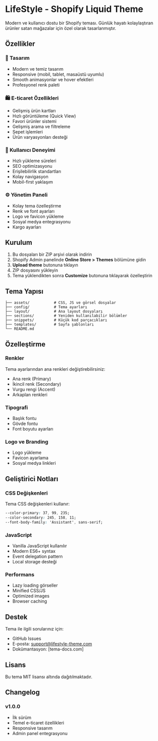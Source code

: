 # LifeStyle - Shopify Liquid Theme

Modern ve kullanıcı dostu bir Shopify teması. Günlük hayatı kolaylaştıran ürünler satan mağazalar için özel olarak tasarlanmıştır.

## Özellikler

### 🎨 Tasarım
- Modern ve temiz tasarım
- Responsive (mobil, tablet, masaüstü uyumlu)
- Smooth animasyonlar ve hover efektleri
- Profesyonel renk paleti

### 🛍️ E-ticaret Özellikleri
- Gelişmiş ürün kartları
- Hızlı görüntüleme (Quick View)
- Favori ürünler sistemi
- Gelişmiş arama ve filtreleme
- Sepet işlemleri
- Ürün varyasyonları desteği

### 📱 Kullanıcı Deneyimi
- Hızlı yükleme süreleri
- SEO optimizasyonu
- Erişilebilirlik standartları
- Kolay navigasyon
- Mobil-first yaklaşım

### ⚙️ Yönetim Paneli
- Kolay tema özelleştirme
- Renk ve font ayarları
- Logo ve favicon yükleme
- Sosyal medya entegrasyonu
- Kargo ayarları

## Kurulum

1. Bu dosyaları bir ZIP arşivi olarak indirin
2. Shopify Admin panelinde **Online Store > Themes** bölümüne gidin
3. **Upload theme** butonuna tıklayın
4. ZIP dosyasını yükleyin
5. Tema yüklendikten sonra **Customize** butonuna tıklayarak özelleştirin

## Tema Yapısı

```
├── assets/           # CSS, JS ve görsel dosyalar
├── config/           # Tema ayarları
├── layout/           # Ana layout dosyaları
├── sections/         # Yeniden kullanılabilir bölümler
├── snippets/         # Küçük kod parçacıkları
├── templates/        # Sayfa şablonları
└── README.md
```

## Özelleştirme

### Renkler
Tema ayarlarından ana renkleri değiştirebilirsiniz:
- Ana renk (Primary)
- İkincil renk (Secondary)
- Vurgu rengi (Accent)
- Arkaplan renkleri

### Tipografi
- Başlık fontu
- Gövde fontu
- Font boyutu ayarları

### Logo ve Branding
- Logo yükleme
- Favicon ayarlama
- Sosyal medya linkleri

## Geliştirici Notları

### CSS Değişkenleri
Tema CSS değişkenleri kullanır:
```css
--color-primary: 37, 99, 235;
--color-secondary: 245, 158, 11;
--font-body-family: 'Assistant', sans-serif;
```

### JavaScript
- Vanilla JavaScript kullanılır
- Modern ES6+ syntax
- Event delegation pattern
- Local storage desteği

### Performans
- Lazy loading görseller
- Minified CSS/JS
- Optimized images
- Browser caching

## Destek

Tema ile ilgili sorularınız için:
- GitHub Issues
- E-posta: support@lifestyle-theme.com
- Dokümantasyon: [tema-docs.com]

## Lisans

Bu tema MIT lisansı altında dağıtılmaktadır.

## Changelog

### v1.0.0
- İlk sürüm
- Temel e-ticaret özellikleri
- Responsive tasarım
- Admin panel entegrasyonu